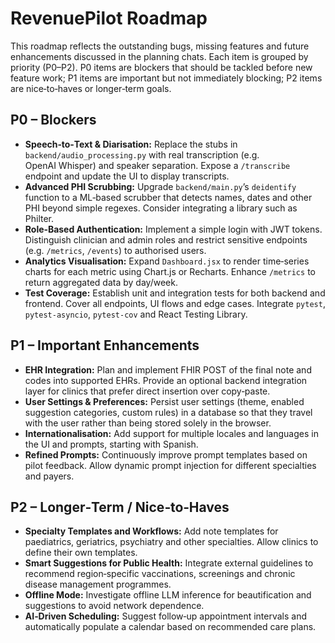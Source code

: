 # RevenuePilot Roadmap

This roadmap reflects the outstanding bugs, missing features and future enhancements discussed in the planning chats.  Each item is grouped by priority (P0–P2).  P0 items are blockers that should be tackled before new feature work; P1 items are important but not immediately blocking; P2 items are nice‑to‑haves or longer‑term goals.

## P0 – Blockers

- **Speech‑to‑Text & Diarisation:** Replace the stubs in `backend/audio_processing.py` with real transcription (e.g. OpenAI Whisper) and speaker separation.  Expose a `/transcribe` endpoint and update the UI to display transcripts.
- **Advanced PHI Scrubbing:** Upgrade `backend/main.py`’s `deidentify` function to a ML‑based scrubber that detects names, dates and other PHI beyond simple regexes.  Consider integrating a library such as Philter.
- **Role‑Based Authentication:** Implement a simple login with JWT tokens.  Distinguish clinician and admin roles and restrict sensitive endpoints (e.g. `/metrics`, `/events`) to authorised users.
- **Analytics Visualisation:** Expand `Dashboard.jsx` to render time‑series charts for each metric using Chart.js or Recharts.  Enhance `/metrics` to return aggregated data by day/week.
- **Test Coverage:** Establish unit and integration tests for both backend and frontend.  Cover all endpoints, UI flows and edge cases.  Integrate `pytest`, `pytest‑asyncio`, `pytest‑cov` and React Testing Library.

## P1 – Important Enhancements

- **EHR Integration:** Plan and implement FHIR POST of the final note and codes into supported EHRs.  Provide an optional backend integration layer for clinics that prefer direct insertion over copy‑paste.
- **User Settings & Preferences:** Persist user settings (theme, enabled suggestion categories, custom rules) in a database so that they travel with the user rather than being stored solely in the browser.
- **Internationalisation:** Add support for multiple locales and languages in the UI and prompts, starting with Spanish.
- **Refined Prompts:** Continuously improve prompt templates based on pilot feedback.  Allow dynamic prompt injection for different specialties and payers.

## P2 – Longer‑Term / Nice‑to‑Haves

- **Specialty Templates and Workflows:** Add note templates for paediatrics, geriatrics, psychiatry and other specialties.  Allow clinics to define their own templates.
- **Smart Suggestions for Public Health:** Integrate external guidelines to recommend region‑specific vaccinations, screenings and chronic disease management programmes.
- **Offline Mode:** Investigate offline LLM inference for beautification and suggestions to avoid network dependence.
- **AI‑Driven Scheduling:** Suggest follow‑up appointment intervals and automatically populate a calendar based on recommended care plans.

